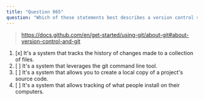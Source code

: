 ```yaml
---
title: "Question 065"
question: "Which of these statements best describes a version control system?"
---
```



> https://docs.github.com/en/get-started/using-git/about-git#about-version-control-and-git
1. [x] It's a system that tracks the history of changes made to a collection of files.
1. [ ] It's a system that leverages the git command line tool.
1. [ ] It's a system that allows you to create a local copy of a project's source code.
1. [ ] It's a system that allows tracking of what people install on their computers.
